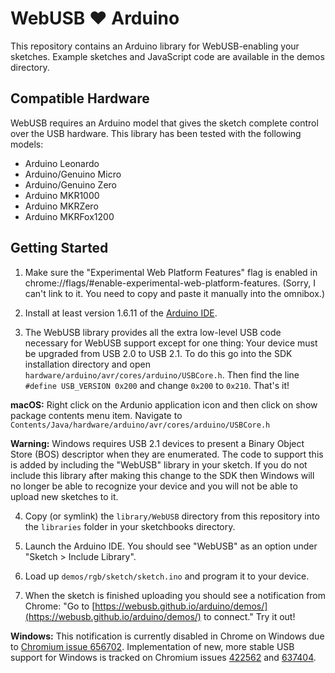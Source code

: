 WebUSB ❤ ️Arduino
================

This repository contains an Arduino library for WebUSB-enabling your sketches. Example sketches and JavaScript code are available in the demos directory.

Compatible Hardware
-------------------

WebUSB requires an Arduino model that gives the sketch complete control over the USB hardware. This library has been tested with the following models:

 * Arduino Leonardo
 * Arduino/Genuino Micro
 * Arduino/Genuino Zero
 * Arduino MKR1000
 * Arduino MKRZero
 * Arduino MKRFox1200

Getting Started
---------------

1. Make sure the "Experimental Web Platform Features" flag is enabled in chrome://flags/#enable-experimental-web-platform-features. (Sorry, I can't link to it. You need to copy and paste it manually into the omnibox.)

2. Install at least version 1.6.11 of the [Arduino IDE](https://www.arduino.cc/en/Main/Software).

3. The WebUSB library provides all the extra low-level USB code necessary for WebUSB support except for one thing: Your device must be upgraded from USB 2.0 to USB 2.1. To do this go into the SDK installation directory and open `hardware/arduino/avr/cores/arduino/USBCore.h`. Then find the line `#define USB_VERSION 0x200` and change `0x200` to `0x210`. That's it!

  **macOS:** Right click on the Ardunio application icon and then click on show package contents menu item. Navigate to `Contents/Java/hardware/arduino/avr/cores/arduino/USBCore.h`
  
  **Warning:** Windows requires USB 2.1 devices to present a Binary Object Store (BOS) descriptor when they are enumerated. The code to support this is added by including the "WebUSB" library in your sketch. If you do not include this library after making this change to the SDK then Windows will no longer be able to recognize your device and you will not be able to upload new sketches to it.

4. Copy (or symlink) the `library/WebUSB` directory from this repository into the `libraries` folder in your sketchbooks directory.

5. Launch the Arduino IDE. You should see "WebUSB" as an option under "Sketch > Include Library".

6. Load up `demos/rgb/sketch/sketch.ino` and program it to your device.

7. When the sketch is finished uploading you should see a notification from Chrome: "Go to [https://webusb.github.io/arduino/demos/](https://webusb.github.io/arduino/demos/) to connect." Try it out!

  **Windows:** This notification is currently disabled in Chrome on Windows due to [Chromium issue 656702](https://crbug.com/656702). Implementation of new, more stable USB support for Windows is tracked on Chromium issues [422562](https://crbug.com/422562) and [637404](https://crbug.com/637404).
